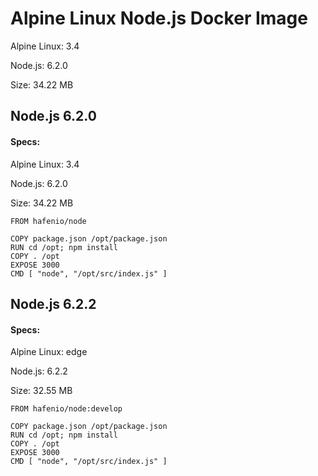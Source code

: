 # Alpine Linux Node.js Docker Image

Alpine Linux: 3.4

Node.js: 6.2.0

Size: 34.22 MB

## Node.js 6.2.0
#### Specs:
Alpine Linux: 3.4

Node.js: 6.2.0

Size: 34.22 MB
```
FROM hafenio/node

COPY package.json /opt/package.json
RUN cd /opt; npm install
COPY . /opt
EXPOSE 3000
CMD [ "node", "/opt/src/index.js" ]
```

## Node.js 6.2.2
#### Specs:
Alpine Linux: edge

Node.js: 6.2.2

Size: 32.55 MB
```
FROM hafenio/node:develop

COPY package.json /opt/package.json
RUN cd /opt; npm install
COPY . /opt
EXPOSE 3000
CMD [ "node", "/opt/src/index.js" ]
```
